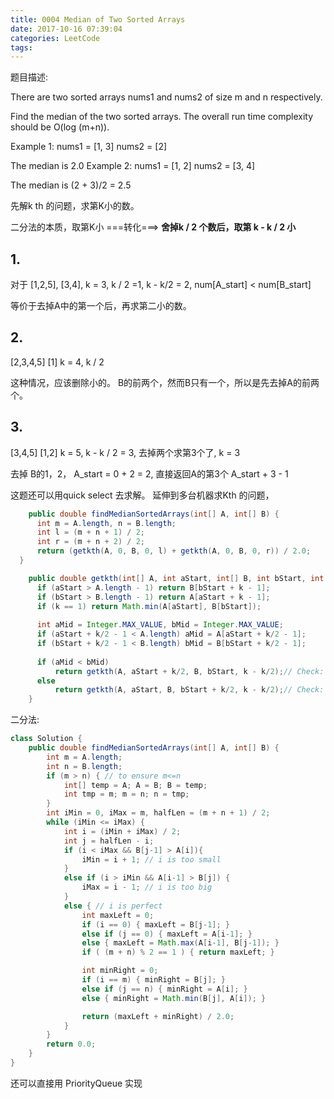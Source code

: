 ```yaml
---
title: 0004 Median of Two Sorted Arrays
date: 2017-10-16 07:39:04
categories: LeetCode
tags:
---
```


题目描述:

There are two sorted arrays nums1 and nums2 of size m and n respectively.

Find the median of the two sorted arrays. The overall run time complexity should be O(log (m+n)).

Example 1:
nums1 = [1, 3]
nums2 = [2]

The median is 2.0
Example 2:
nums1 = [1, 2]
nums2 = [3, 4]

The median is (2 + 3)/2 = 2.5





先解k th 的问题，求第K小的数。



二分法的本质，取第K小 ===转化===> **舍掉k / 2 个数后，取第 k - k / 2 小**



## 1.
对于 [1,2,5], [3,4], k = 3, k / 2 =1, k - k/2 = 2, num[A_start] < num[B_start]

等价于去掉A中的第一个后，再求第二小的数。

## 2. 
[2,3,4,5] [1] k = 4, k / 2

这种情况，应该删除小的。 B的前两个，然而B只有一个，所以是先去掉A的前两个。

## 3.
[3,4,5] [1,2] k = 5, k - k / 2 = 3, 去掉两个求第3个了, k = 3

去掉 B的1，2， A_start = 0 + 2 = 2, 直接返回A的第3个 A_start + 3 - 1

这题还可以用quick select 去求解。 延伸到多台机器求Kth 的问题，
```java
    public double findMedianSortedArrays(int[] A, int[] B) {
      int m = A.length, n = B.length;
      int l = (m + n + 1) / 2;
      int r = (m + n + 2) / 2;
      return (getkth(A, 0, B, 0, l) + getkth(A, 0, B, 0, r)) / 2.0;
  }

    public double getkth(int[] A, int aStart, int[] B, int bStart, int k) {
      if (aStart > A.length - 1) return B[bStart + k - 1];            
      if (bStart > B.length - 1) return A[aStart + k - 1];                
      if (k == 1) return Math.min(A[aStart], B[bStart]);
      
      int aMid = Integer.MAX_VALUE, bMid = Integer.MAX_VALUE;
      if (aStart + k/2 - 1 < A.length) aMid = A[aStart + k/2 - 1]; 
      if (bStart + k/2 - 1 < B.length) bMid = B[bStart + k/2 - 1];        
      
      if (aMid < bMid) 
          return getkth(A, aStart + k/2, B, bStart, k - k/2);// Check: aRight + bLeft 
      else 
          return getkth(A, aStart, B, bStart + k/2, k - k/2);// Check: bRight + aLeft
    }
```

二分法:

```java
class Solution {
    public double findMedianSortedArrays(int[] A, int[] B) {
        int m = A.length;
        int n = B.length;
        if (m > n) { // to ensure m<=n
            int[] temp = A; A = B; B = temp;
            int tmp = m; m = n; n = tmp;
        }
        int iMin = 0, iMax = m, halfLen = (m + n + 1) / 2;
        while (iMin <= iMax) {
            int i = (iMin + iMax) / 2;
            int j = halfLen - i;
            if (i < iMax && B[j-1] > A[i]){
                iMin = i + 1; // i is too small
            }
            else if (i > iMin && A[i-1] > B[j]) {
                iMax = i - 1; // i is too big
            }
            else { // i is perfect
                int maxLeft = 0;
                if (i == 0) { maxLeft = B[j-1]; }
                else if (j == 0) { maxLeft = A[i-1]; }
                else { maxLeft = Math.max(A[i-1], B[j-1]); }
                if ( (m + n) % 2 == 1 ) { return maxLeft; }

                int minRight = 0;
                if (i == m) { minRight = B[j]; }
                else if (j == n) { minRight = A[i]; }
                else { minRight = Math.min(B[j], A[i]); }

                return (maxLeft + minRight) / 2.0;
            }
        }
        return 0.0;
    }
}
```

还可以直接用 PriorityQueue 实现



